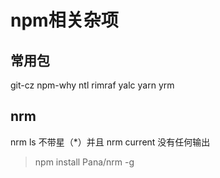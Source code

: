 # npm相关杂项

## 常用包

git-cz npm-why ntl rimraf yalc yarn yrm

## nrm

nrm ls 不带星（*）并且 nrm current 没有任何输出

> npm install Pana/nrm -g
